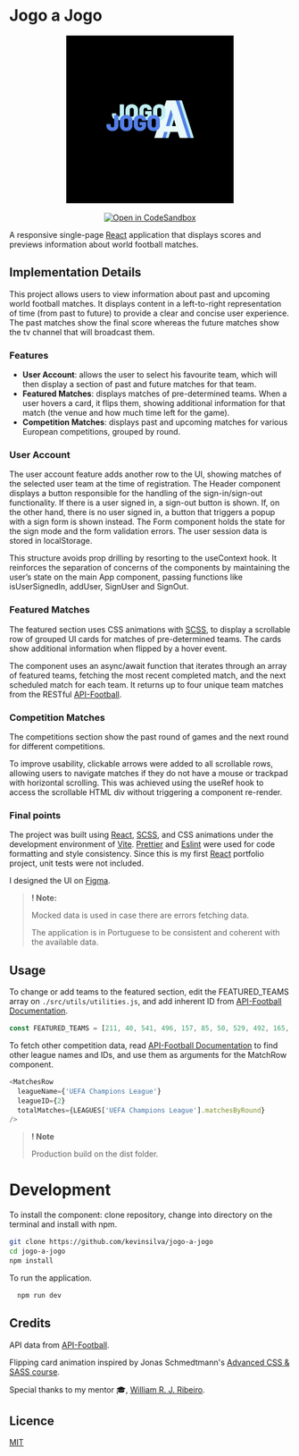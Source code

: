 # Jogo a Jogo

<p align="center"><img src="./src/assets/logo.jpg" width="300"></p>

<div align="center">

<a href="">[![Open in CodeSandbox](https://img.shields.io/badge/Open%20in-CodeSandbox-success?style=flat-square&logo=codesandbox)](https://codesandbox.io/p/github/kevinsilva/jogo-a-jogo/main?workspaceId=1f184592-fa38-402f-b23c-0307de96618d&file=%2FREADME.md)</a>

</div>

A responsive single-page [React](https://reactjs.org/) application that displays scores and previews information about world football matches.

## Implementation Details

This project allows users to view information about past and upcoming world football matches. It displays content in a left-to-right representation of time (from past to future) to provide a clear and concise user experience. The past matches show the final score whereas the future matches show the tv channel that will broadcast them.

### Features

- **User Account**: allows the user to select his favourite team, which will then display a section of past and future matches for that team.
- **Featured Matches**: displays matches of pre-determined teams. When a user hovers a card, it flips them, showing additional information for that match (the venue and how much time left for the game).
- **Competition Matches**: displays past and upcoming matches for various European competitions, grouped by round.

### User Account

The user account feature adds another row to the UI, showing matches of the selected user team at the time of registration. The Header component displays a button responsible for the handling of the sign-in/sign-out functionality. If there is a user signed in, a sign-out button is shown. If, on the other hand, there is no user signed in, a button that triggers a popup with a sign form is shown instead. The Form component holds the state for the sign mode and the form validation errors. The user session data is stored in localStorage.

This structure avoids prop drilling by resorting to the useContext hook. It reinforces the separation of concerns of the components by maintaining the user’s state on the main App component, passing functions like isUserSignedIn, addUser, SignUser and SignOut.

### Featured Matches

The featured section uses CSS animations with [SCSS](https://sass-lang.com/), to display a scrollable row of grouped UI cards for matches of pre-determined teams. The cards show additional information when flipped by a hover event.

The component uses an async/await function that iterates through an array of featured teams, fetching the most recent completed match, and the next scheduled match for each team. It returns up to four unique team matches from the RESTful [API-Football](https://www.api-football.com/documentation-v3#section/Authentication/RAPIDAPI-Account).

### Competition Matches

The competitions section show the past round of games and the next round for different competitions.

To improve usability, clickable arrows were added to all scrollable rows, allowing users to navigate matches if they do not have a mouse or trackpad with horizontal scrolling. This was achieved using the useRef hook to access the scrollable HTML div without triggering a component re-render.

### Final points

The project was built using [React](https://reactjs.org/), [SCSS](https://sass-lang.com/), and CSS animations under the development environment of [Vite](https://vitejs.dev/). [Prettier](https://prettier.io/) and [Eslint](https://eslint.org/) were used for code formatting and style consistency. Since this is my first [React](https://reactjs.org/) portfolio project, unit tests were not included.

I designed the UI on [Figma](https://www.figma.com/).

> **! Note:**
>
> Mocked data is used in case there are errors fetching data.
>
> The application is in Portuguese to be consistent and coherent with the available data.

## Usage

To change or add teams to the featured section, edit the FEATURED_TEAMS array on `./src/utils/utilities.js`, and add inherent ID from [API-Football Documentation](https://www.api-football.com/documentation-v3#section/Authentication/RAPIDAPI-Account).

```js
const FEATURED_TEAMS = [211, 40, 541, 496, 157, 85, 50, 529, 492, 165, 80];
```

To fetch other competition data, read [API-Football Documentation](https://www.api-football.com/documentation-v3#section/Authentication/RAPIDAPI-Account) to find other league names and IDs, and use them as arguments for the MatchRow component.

```js
<MatchesRow
  leagueName={'UEFA Champions League'}
  leagueID={2}
  totalMatches={LEAGUES['UEFA Champions League'].matchesByRound}
/>
```

> **! Note**
>
> Production build on the dist folder.

# Development

To install the component: clone repository, change into directory on the terminal and install with npm.

```bash
git clone https://github.com/kevinsilva/jogo-a-jogo
cd jogo-a-jogo
npm install
```

To run the application.

```bash
  npm run dev
```

## Credits

API data from [API-Football](https://www.api-football.com/documentation-v3#section/Authentication/RAPIDAPI-Account).

Flipping card animation inspired by Jonas Schmedtmann's [Advanced CSS & SASS course](https://www.udemy.com/course/advanced-css-and-sass/).

Special thanks to my mentor 🎓, [William R. J. Ribeiro](https://github.com/williamrjribeiro/).

## Licence

[MIT](https://choosealicense.com/licenses/mit/)
